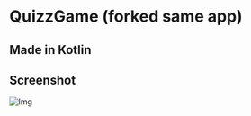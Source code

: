 # QuizzGame (forked same app)
## Made in Kotlin
## Screenshot
![Img](https://i.imgur.com/sfqJ0gN.jpeg)